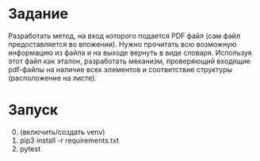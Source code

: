# Задание
Разработать метод, на вход которого подается PDF файл (сам файл предоставляется во вложении). Нужно прочитать всю возможную информацию из файла и на выходе вернуть в виде словаря.
Используя этот файл как эталон, разработать механизм, проверяющий входящие pdf-файлы на наличие всех элементов и соответствие структуры (расположение на листе). 

#  Запуск
0. (включить/создать venv)
1. pip3 install -r requirements.txt
2. pytest
